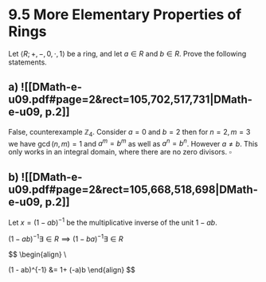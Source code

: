 
# 9.5 More Elementary Properties of Rings

Let $\langle R; +, -,0, \cdot,1 \rangle$ be a ring, and let $a \in R$ and $b \in R$. Prove the following statements.

## a) ![[DMath-e-u09.pdf#page=2&rect=105,702,517,731|DMath-e-u09, p.2]]
False, counterexample $\mathbb{Z}_{4}$. Consider $a=0$ and $b=2$ then for $n=2, m=3$ we have $\gcd(n,m)=1$ and $a^{m}=b^{m}$ as well as $a^{n}=b^{n}$. However $a \neq b$. This only works in an integral domain, where there are no zero divisors.
$\square$


## b) ![[DMath-e-u09.pdf#page=2&rect=105,668,518,698|DMath-e-u09, p.2]]
Let $x=(1-ab)^{-1}$ be the multiplicative inverse of the unit $1-ab$.



$(1-ab)^{-1} \exists \in R \implies (1-ba)^{-1}\exists \in R$



$$
\begin{align} \\

(1 - ab)^{-1} &= 1+ (-a)b
\end{align}
$$